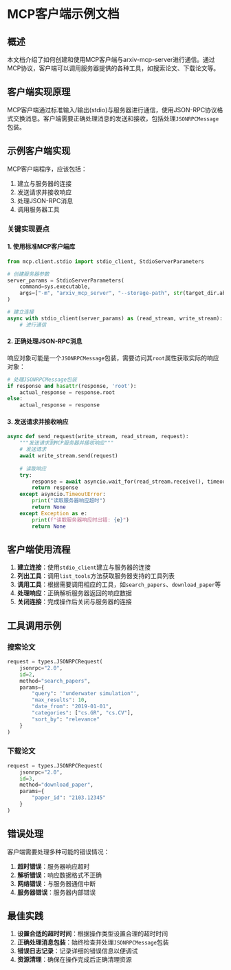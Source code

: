 # MCP客户端示例文档

## 概述

本文档介绍了如何创建和使用MCP客户端与arxiv-mcp-server进行通信。通过MCP协议，客户端可以调用服务器提供的各种工具，如搜索论文、下载论文等。

## 客户端实现原理

MCP客户端通过标准输入/输出(stdio)与服务器进行通信，使用JSON-RPC协议格式交换消息。客户端需要正确处理消息的发送和接收，包括处理`JSONRPCMessage`包装。

## 示例客户端实现
MCP客户端程序，应该包括：

1. 建立与服务器的连接
2. 发送请求并接收响应
3. 处理JSON-RPC消息
4. 调用服务器工具

### 关键实现要点

#### 1. 使用标准MCP客户端库

```python
from mcp.client.stdio import stdio_client, StdioServerParameters

# 创建服务器参数
server_params = StdioServerParameters(
    command=sys.executable,
    args=["-m", "arxiv_mcp_server", "--storage-path", str(target_dir.absolute())]
)

# 建立连接
async with stdio_client(server_params) as (read_stream, write_stream):
    # 进行通信
```

#### 2. 正确处理JSON-RPC消息

响应对象可能是一个`JSONRPCMessage`包装，需要访问其`root`属性获取实际的响应对象：

```python
# 处理JSONRPCMessage包装
if response and hasattr(response, 'root'):
    actual_response = response.root
else:
    actual_response = response
```

#### 3. 发送请求并接收响应

```python
async def send_request(write_stream, read_stream, request):
    """发送请求到MCP服务器并接收响应"""
    # 发送请求
    await write_stream.send(request)
    
    # 读取响应
    try:
        response = await asyncio.wait_for(read_stream.receive(), timeout=60.0)
        return response
    except asyncio.TimeoutError:
        print("读取服务器响应超时")
        return None
    except Exception as e:
        print(f"读取服务器响应时出错: {e}")
        return None
```

## 客户端使用流程

1. **建立连接**：使用`stdio_client`建立与服务器的连接
2. **列出工具**：调用`list_tools`方法获取服务器支持的工具列表
3. **调用工具**：根据需要调用相应的工具，如`search_papers`、`download_paper`等
4. **处理响应**：正确解析服务器返回的响应数据
5. **关闭连接**：完成操作后关闭与服务器的连接

## 工具调用示例

### 搜索论文

```python
request = types.JSONRPCRequest(
    jsonrpc="2.0",
    id=2,
    method="search_papers",
    params={
        "query": '"underwater simulation"',
        "max_results": 10,
        "date_from": "2019-01-01",
        "categories": ["cs.GR", "cs.CV"],
        "sort_by": "relevance"
    }
)
```

### 下载论文

```python
request = types.JSONRPCRequest(
    jsonrpc="2.0",
    id=3,
    method="download_paper",
    params={
        "paper_id": "2103.12345"
    }
)
```

## 错误处理

客户端需要处理多种可能的错误情况：

1. **超时错误**：服务器响应超时
2. **解析错误**：响应数据格式不正确
3. **网络错误**：与服务器通信中断
4. **服务器错误**：服务器内部错误

## 最佳实践

1. **设置合适的超时时间**：根据操作类型设置合理的超时时间
2. **正确处理消息包装**：始终检查并处理`JSONRPCMessage`包装
3. **错误日志记录**：记录详细的错误信息以便调试
4. **资源清理**：确保在操作完成后正确清理资源